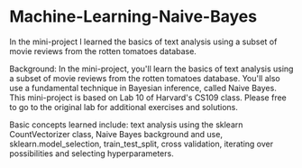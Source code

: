 # Machine-Learning-Naive-Bayes
In the mini-project l learned the basics of text analysis using a subset of movie reviews from the rotten tomatoes database. 

Background:
In the mini-project, you'll learn the basics of text analysis using a subset of movie reviews from the rotten tomatoes database. You'll also use a fundamental technique in Bayesian inference, called Naive Bayes. This mini-project is based on Lab 10 of Harvard's CS109 class. Please free to go to the original lab for additional exercises and solutions.

Basic concepts learned include: text analysis using the sklearn CountVectorizer class, Naive Bayes background and use, sklearn.model_selection, train_test_split, cross validation, iterating over possibilities and selecting hyperparameters.
